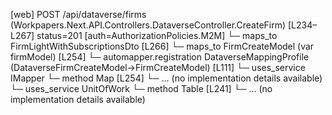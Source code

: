 [web] POST /api/dataverse/firms  (Workpapers.Next.API.Controllers.DataverseController.CreateFirm)  [L234–L267] status=201 [auth=AuthorizationPolicies.M2M]
  └─ maps_to FirmLightWithSubscriptionsDto [L266]
  └─ maps_to FirmCreateModel (var firmModel) [L254]
    └─ automapper.registration DataverseMappingProfile (DataverseFirmCreateModel->FirmCreateModel) [L111]
  └─ uses_service IMapper
    └─ method Map [L254]
      └─ ... (no implementation details available)
  └─ uses_service UnitOfWork
    └─ method Table [L241]
      └─ ... (no implementation details available)

